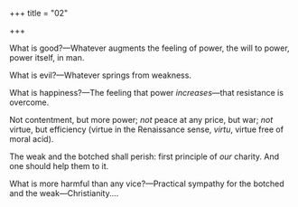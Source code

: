 +++
title = "02"

+++

What is good?—Whatever augments the feeling of power, the will to power, power itself, in man.

What is evil?—Whatever springs from weakness.

What is happiness?—The feeling that power *increases*—that resistance is overcome.

Not contentment, but more power; *not* peace at any price, but war; *not* virtue, but efficiency \(virtue in the Renaissance sense, *virtu*, virtue free of moral acid\).

The weak and the botched shall perish: first principle of *our* charity. And one should help them to it.

What is more harmful than any vice?—Practical sympathy for the botched and the weak—Christianity....
